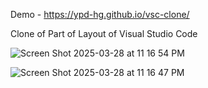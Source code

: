 Demo - https://ypd-hg.github.io/vsc-clone/

Clone of Part of Layout of Visual Studio Code

![Screen Shot 2025-03-28 at 11 16 54 PM](https://github.com/user-attachments/assets/78d7ad4d-30c0-44f0-93fa-dd26ad19940b)

![Screen Shot 2025-03-28 at 11 16 47 PM](https://github.com/user-attachments/assets/1372c825-5dcd-4d85-8369-c27f33dd9321)
